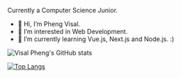 Currently a Computer Science Junior.
- 👋 Hi, I’m Pheng Visal.
- 👀 I’m interested in Web Development.
- 🌱 I’m currently learning Vue.js, Next.js and Node.js. :)

<!---
VisalPheng/VisalPheng is a ✨ special ✨ repository because its `README.md` (this file) appears on your GitHub profile.
You can click the Preview link to take a look at your changes.
--->


![Visal Pheng's GitHub stats](https://github-readme-stats.vercel.app/api?username=visalpheng&show_icons=true&theme=synthwave)

[![Top Langs](https://github-readme-stats.vercel.app/api/top-langs/?username=visalpheng&layout=compact&show_icons=true&theme=synthwave)](https://github.com/anuraghazra/github-readme-stats)
